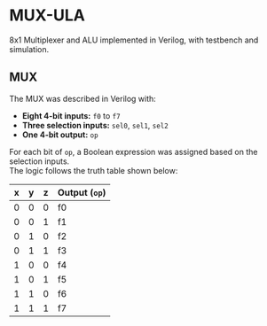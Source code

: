 # MUX-ULA  
8x1 Multiplexer and ALU implemented in Verilog, with testbench and simulation.

## MUX  
The MUX was described in Verilog with:  

- **Eight 4-bit inputs:** `f0` to `f7`  
- **Three selection inputs:** `sel0`, `sel1`, `sel2`  
- **One 4-bit output:** `op`  

For each bit of `op`, a Boolean expression was assigned based on the selection inputs.  
The logic follows the truth table shown below:  

| x | y | z | Output (`op`) |
|------|------|------|---------------|
|  0   |  0   |  0   | f0            |
|  0   |  0   |  1   | f1            |
|  0   |  1   |  0   | f2            |
|  0   |  1   |  1   | f3            |
|  1   |  0   |  0   | f4            |
|  1   |  0   |  1   | f5            |
|  1   |  1   |  0   | f6            |
|  1   |  1   |  1   | f7            |
